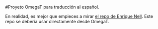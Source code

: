 #Proyeto OmegaT para traducción al español.

En realidad, es mejor que empieces a mirar [el repo de Enrique Nell](https://github.com/zipf/perldoc-es). Este repo se debería usar directamente desde OmegaT. 
